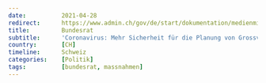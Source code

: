 ```yaml
---
date:          2021-04-28
redirect:      https://www.admin.ch/gov/de/start/dokumentation/medienmitteilungen.msg-id-83303.html
title:         Bundesrat
subtitle:      'Coronavirus: Mehr Sicherheit für die Planung von Grossveranstaltungen ab Juli 2021'
country:       [CH]
timeline:      Schweiz
categories:    [Politik]
tags:          [bundesrat, massnahmen]
---
```

